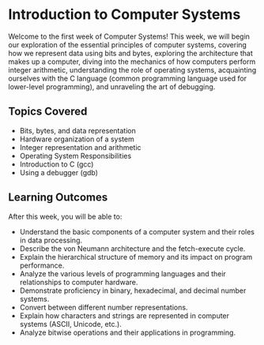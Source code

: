 # Introduction to Computer Systems

Welcome to the first week of Computer Systems! This week, we will begin our exploration of the essential principles of computer systems, covering how we represent data using bits and bytes, exploring the architecture that makes up a computer, diving into the mechanics of how computers perform integer arithmetic, understanding the role of operating systems, acquainting ourselves with the C language (common programming language used for lower-level programming), and unraveling the art of debugging.

## Topics Covered

- Bits, bytes, and data representation
- Hardware organization of a system
- Integer representation and arithmetic
- Operating System Responsibilities
- Introduction to C (gcc)
- Using a debugger (gdb)

## Learning Outcomes

After this week, you will be able to:

- Understand the basic components of a computer system and their roles in data processing.
- Describe the von Neumann architecture and the fetch-execute cycle.
- Explain the hierarchical structure of memory and its impact on program performance.
- Analyze the various levels of programming languages and their relationships to computer hardware.
- Demonstrate proficiency in binary, hexadecimal, and decimal number systems.
- Convert between different number representations.
- Explain how characters and strings are represented in computer systems (ASCII, Unicode, etc.).
- Analyze bitwise operations and their applications in programming.
